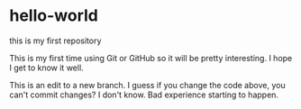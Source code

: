 # hello-world
this is my first repository

This is my first time using Git or GitHub so it will be pretty interesting.
I hope I get to know it well.


This is an edit to a new branch.  I guess if you change the code above, you can't commit changes?  I don't know.  Bad experience starting to happen.
